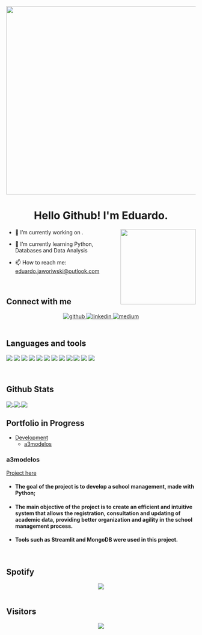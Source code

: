 
<img src="https://gist.githubusercontent.com/MaxHalford/003ce7c42e2a82f26a851d9db1455e73/raw/e30c7695f50b006a93e889ddeccf29a5b5ec7095/hello.gif" align="center" width="1300" height="500" />  
  
 


# <div align="center">Hello Github! I'm Eduardo.</div>

<div align="right"><img src="https://octodex.github.com/images/daftpunktocat-thomas.gif" align="right" height="200" width="200" />
</div>   


- 🔭 I’m currently working on .

- 🌱 I’m currently learning Python, Databases and Data Analysis

- 📫 How to reach me: eduardo.jaworiwski@outlook.com

<br/>

## Connect with me

<div align="center">
<a href="https://github.com/eduardoferreirajaworiwski" target="_blank">
<img src=https://img.shields.io/badge/github-%2324292e.svg?&style=for-the-badge&logo=github&logoColor=white alt=github style="margin-bottom: 5px;" />
</a>
<a href="https://linkedin.com/in/eduardoferreiraj" target="_blank">
<img src=https://img.shields.io/badge/linkedin-%231E77B5.svg?&style=for-the-badge&logo=linkedin&logoColor=white alt=linkedin style="margin-bottom: 5px;" />
</a>
<a href="https://medium.com/@eduardoferreira.ti" target="_blank">
<img src=https://img.shields.io/badge/medium-%23292929.svg?&style=for-the-badge&logo=medium&logoColor=white alt=medium style="margin-bottom: 5px;" />
</a>  
</div>  


<br/>

## Languages and tools

![](https://img.shields.io/badge/OS-Windows-informational?style=flat&logo=windows&logoColor=white&color=ff69b4)
![](https://img.shields.io/badge/OS-Linux-informational?style=flat&logo=ubuntu&logoColor=white&color=ff69b4)
![](https://img.shields.io/badge/Editor-Visual%20Studio%20Code-informational?style=flat&logo=visualstudiocode&logoColor=white&color=ff69b4)
![](https://img.shields.io/badge/Code-Python-informational?style=flat&logo=python&logoColor=white&color=ff69b4)
![](https://img.shields.io/badge/Code-Streamlit-informational?style=flat&logo=streamlit&logoColor=white&color=ff69b4)
![](https://img.shields.io/badge/Code-Java-informational?style=flat&logo=oracle&logoColor=white&color=ff69b4)
![](https://img.shields.io/badge/Code-JavaScript-informational?style=flat&logo=javascript&logoColor=white&color=ff69b4)
![](https://img.shields.io/badge/Code-HTML-informational?style=flat&logo=html5&logoColor=white&color=ff69b4)
![](https://img.shields.io/badge/Code-CSS-informational?style=flat&logo=css3&logoColor=white&color=ff69b4)
![](https://img.shields.io/badge/Tools-Pandas-informational?style=flat&logo=pandas&logoColor=white&color=ff69b4)
![](https://img.shields.io/badge/Tools-Matplotlib-informational?style=flat&logo=plotly&logoColor=white&color=ff69b4)
![](https://img.shields.io/badge/Tools-MongoDB-informational?style=flat&logo=mongodb&logoColor=white&color=ff69b4)

<br/>

## Github Stats

<a href="https://github.com/eduardoferreirajaworiwski/eduardoferreirajaworiwski">
  <img align="center" src="https://github-readme-stats.vercel.app/api?username=eduardoferreirajaworiwski&show_icons=true&line_height=27&count_private=true&theme=nightowl&include_all_commits=true"/>
</a>
<a href="https://github.com/eduardoferreirajaworiwski/eduardoferreirajaworiwski">
  <img align="center" src="https://github-readme-stats.vercel.app/api/top-langs/?username=eduardoferreirajaworiwski&hide=html,jupyter%20notebook&theme=nightowl&langs_count=3" />
</a>

<a href="https://github.com/eduardoferreirajaworiwski/a3modelos">
  <img align="center" src="https://github-readme-stats.vercel.app/api/pin/?username=eduardoferreirajaworiwski&repo=a3modelos&theme=nightowl" />
</a>

<br/>

## Portfolio in Progress

- [Development](#Development)
  - [a3modelos](#a3modelos)

<a name="Development"></a>


### a3modelos

<a href="https://github.com/eduardoferreirajaworiwski/a3modelos">Project here</a>

- #### The goal of the project is to develop a school management, made with Python;
- #### The main objective of the project is to create an efficient and intuitive system that allows the registration, consultation and updating of academic data, providing better organization and agility in the school management process.
- #### Tools such as Streamlit and MongoDB were used in this project.

<br/>

## Spotify

<div align="center"><img src="https://spotify-github-profile.vercel.app/api/view?uid=g7dqwa51aqvb37ih1ljz2ybqb&cover_image=true&theme=default&show_offline=false&background_color=121212&interchange=true&bar_color=ffff00&bar_color_cover=false" /></div>

<br/>

## Visitors

<div align="center">
<img src="https://komarev.com/ghpvc/?username=eduardoferreirajaworiwski&&style=flat-square" align="center" />
</div>  
  
<br/>  
